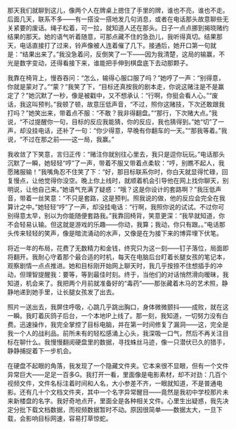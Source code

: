 那天我们就聊到这儿，像两个人在牌桌上摁住了手里的牌，谁也不亮，谁也不走。后面几天，联系不多——有一搭没一搭地发几句消息，或者在电话那头故意聊些无关紧要的废话。绳子松着，可一拉，就知道人还在那头。日子一点点挪到揭晓赌约结果的那天。她的语气听着随意，可那点藏不住的急劲儿，我听得真切。结果那天，电话直接打了过来，铃声像被人连着催了几下。接通后，她开口第一句就是：“结果出来了。”我没急着问，反倒笑了一下——因为我清楚，这局的输赢，不光是数字变动，还得看接下来，谁能把手伸到棋盘底下去动那颗子。

我靠在椅背上，慢吞吞问：“怎么，输得心服口服了吗？”她哼了一声：“别得意，你就是蒙对了。”“蒙？”我笑了下，“目标还真按我的剧本走，你说这赌注是不是赢定了？”她沉默了一秒，像是被戳中，又不想承认：“行啊，你挺会看人心。”“废话，我这叫预判。”我顿了顿，故意压低声音，“不过，照你这赌技，下次还敢跟我打吗？”她笑出来，带着点不服：“不敢？我非得翻盘。”“那行，下次赌大点。”我说，“不过提醒你一句，目标的反应我能猜，你的反应，我也猜得到。”她“切”了一声，却没挂电话，还补了一句：“你少得意，早晚有你翻车的一天。”“那我等着。”我说，“不过在那之前——这一局，我赢。”   

我收敛了下笑意，言归正传：“赌注你就别往心里去，我只是逗你玩玩。”电话那头沉默了一瞬，她轻轻“哼”了一声，带着不服又带着点柔软：“哼，别瞧不起人，我愿赌服输！”我嘴角忍不住笑了下：“好，那目标联系你时，你白天就显得忙碌，回复慢点，让他觉得你没空。晚上你上线时，就顺着机会引导他在网上找你聊天，别明说，让他自己来。”她语气充满了疑惑：“哦？这是你设计的套路啊？”我压低声音，带着一丝笑意：“不只是套路，这是预判。照我说的做，他的反应会完全在我算计之中。”她轻轻“哼”了一声，却没挂电话：“行啊，我照你说的试试。不过你可别得意太早，别以为你能随便套路我。”我靠回椅背，笑意更深：“我早就知道，你不会轻易认输。但这就是游戏的乐趣——你动，我算；我动，你只有跟。。”电话那头传来轻轻的笑声，像是暗流涌动的水声，又像是在为接下来的博弈埋下伏笔。

将近一年的布局，花费了无数精力和金钱，终究只为这一刻——钉子落位，局面即将翻开。我耐心守着那个最合适的时机，每天在电脑后台盯着长腿女孩的笔记本，观察剧情一点点推进。她和目标刚开始网上聊天时，我几乎按捺不住想插手的冲动，但理智提醒我：要等，等到最佳时刻。终于，当他们的对话悄然滑向暧昧，我知道，机会来了。我把两个月前就准备好的“毒药”——那张藏着木马的艺术照，静静地递到她手里，让长腿女孩发了出去。

照片一送出去，我屏住呼吸，心跳几乎跳出胸口，身体微微颤抖——成败，就在这一瞬。我盯着灰鸽子后台，一个本地IP上线了。那一刻，我知道，一切努力没有白费。迅速操作，我完全掌控了目标电脑，并在第一时间修复了漏洞——这，完全是我一个人的战利品。前所未有的轻松感涌上心头，我深吸一口气，然后不再关注目标在聊什么。我慢慢翻阅硬盘里的数据，寻找蛛丝马迹，像一只潜伏已久的猎手，静静捕捉着下一步机会。

在硬盘不起眼的角落，我发现了一个隐藏文件夹。它本来很不显眼，但有一个文件异常巨大——足足一百多G。我打开一看，里面像是电影素材，却不对劲：几百个视频文件，文件名标注着时间和人名，大小参差不齐，一眼就知道，不是普通电影。还有几十个文档文件夹，其中一个名字异常醒目——竟然是我初中学校那片未来新楼盘的名字。我好奇地点开，里面全是各种相关文件。心里生出疑惑，我先决定分批下载文档数据，而视频数据暂时不动。原因很简单——数据太大，一旦下载，会影响目标网速，容易打草惊蛇。